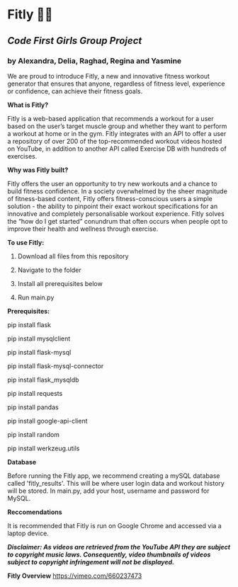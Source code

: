 # Fitly 🏃‍♀️
## ***Code First Girls Group Project***
### by Alexandra, Delia, Raghad, Regina and Yasmine


We are proud to introduce Fitly, a new and innovative fitness workout generator that ensures that anyone, regardless of fitness level, experience or confidence, can achieve their fitness goals. 


**What is Fitly?**

Fitly is a web-based application that recommends a workout for a user based on the user’s target muscle group and whether they want to perform a workout at home or in the gym. Fitly integrates with an API to offer a user a repository of over 200 of the top-recommended workout videos hosted on YouTube, in addition to another API called Exercise DB with hundreds of exercises. 


**Why was Fitly built?**

Fitly offers the user an opportunity to try new workouts and a chance to build fitness confidence. In a society overwhelmed by the sheer magnitude of fitness-based content, Fitly offers fitness-conscious users a simple solution - the ability to pinpoint their exact workout specifications for an innovative and completely personalisable workout experience.
Fitly solves the “how do I get started” conundrum that often occurs when people opt to improve their health and wellness through exercise.


**To use Fitly:**

1. Download all files from this repository

2. Navigate to the folder

3. Install all prerequisites below

4. Run main.py


**Prerequisites:**

pip install flask

pip install mysqlclient

pip install flask-mysql

pip install flask-mysql-connector

pip install flask_mysqldb

pip install requests

pip install pandas

pip install google-api-client

pip install random

pip install werkzeug.utils

**Database**

Before running the Fitly app, we recommend creating a mySQL database called 'fitly_results'. This will be where 
user login data and workout history will be stored. In main.py, add your host, username and password for MySQL. 

**Reccomendations**

It is recommended that Fitly is run on Google Chrome and accessed via a laptop device.

***Disclaimer: As videos are retrieved from the YouTube API they are subject to copyright music laws. Consequently, 
video thumbnails of videos subject to copyright infringement will not be displayed.***


**Fitly Overview**
https://vimeo.com/660237473



